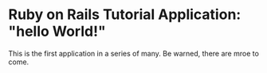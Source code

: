 # Ruby on Rails Tutorial Application: "hello World!"

This is the first application in a series of many. Be warned, there are mroe to come.
